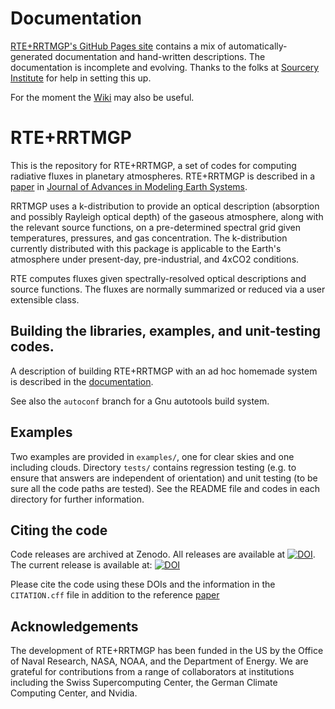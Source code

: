 # Documentation

[RTE+RRTMGP's GitHub Pages site](https://earth-system-radiation.github.io/rte-rrtmgp/) contains
a mix of automatically-generated documentation and hand-written descriptions. The documentation is
incomplete and evolving. Thanks to the folks at [Sourcery Institute](https://www.sourceryinstitute.org)
for help in setting this up.

For the moment the [Wiki](https://github.com/earth-system-radiation/rte-rrtmgp/wiki) may also be useful.

# RTE+RRTMGP

This is the repository for RTE+RRTMGP, a set of codes for computing radiative fluxes in planetary atmospheres. RTE+RRTMGP is described in a [paper](https://doi.org/10.1029/2019MS001621) in [Journal of Advances in Modeling Earth Systems](http://james.agu.org).

RRTMGP uses a k-distribution to provide an optical description (absorption and possibly Rayleigh optical depth) of the gaseous atmosphere, along with the relevant source functions, on a pre-determined spectral grid given temperatures, pressures, and gas concentration. The k-distribution currently distributed with this package is applicable to the Earth's atmosphere under present-day, pre-industrial, and 4xCO2 conditions.

RTE computes fluxes given spectrally-resolved optical descriptions and source functions. The fluxes are normally summarized or reduced via a user extensible class.


## Building the libraries, examples, and unit-testing codes.

A description of building RTE+RRTMGP with an ad hoc homemade system is described in the [documentation](https://earth-system-radiation.github.io/rte-rrtmgp/how-tos/).

See also the `autoconf` branch for a Gnu autotools build system.

## Examples

Two examples are provided in `examples/`, one for clear skies and one including clouds. Directory `tests/` contains regression testing (e.g. to ensure that answers are independent of orientation) and unit testing (to be sure all the code paths are tested). See the README file and codes in each directory for further information.

## Citing the code

Code releases are archived at Zenodo. All releases are available at
[![DOI](https://zenodo.org/badge/DOI/10.5281/zenodo.3403172.svg)](https://doi.org/10.5281/zenodo.3403172).
The current release is available at: [![DOI](https://zenodo.org/badge/DOI/10.5281/zenodo.7521518.svg)](https://doi.org/10.5281/zenodo.10211873)

Please cite the code using these DOIs and the information in the `CITATION.cff` file in addition to the reference [paper](https://doi.org/10.1029/2019MS001621)

## Acknowledgements

The development of RTE+RRTMGP has been funded in the US by the Office of Naval Research, NASA, NOAA, and the Department of Energy. We
are grateful for contributions from a range of collaborators at institutions including the Swiss Supercomputing Center,
the German Climate Computing Center, and Nvidia.
